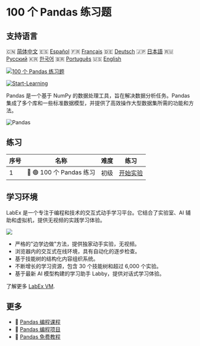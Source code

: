 # 100 个 Pandas 练习题

## 支持语言

🇨🇳 [简体中文](README_zh.md) 🇪🇸 [Español](README_es.md) 🇫🇷 [Français](README_fr.md) 🇩🇪 [Deutsch](README_de.md) 🇯🇵 [日本語](README_ja.md) 🇷🇺 [Русский](README_ru.md) 🇰🇷 [한국어](README_ko.md) 🇧🇷 [Português](README_pt.md) 🇺🇸 [English](README.md) 

[![100 个 Pandas 练习题](https://cover-creator.labex.io/100-pandas-exercises.png?lang=zh)](https://labex.io/zh/courses/100-pandas-exercises)

[![Start-Learning](https://img.shields.io/badge/Start-Learning-whitesmoke?style=for-the-badge)](https://labex.io/zh/courses/100-pandas-exercises)

Pandas 是一个基于 NumPy 的数据处理工具，旨在解决数据分析任务。Pandas 集成了多个库和一些标准数据模型，并提供了高效操作大型数据集所需的功能和方法。

![Pandas](https://img.shields.io/badge/Pandas-whitesmoke?style=for-the-badge&logo=pandas)


## 练习

|   序号 | 名称                     | 难度   | 练习                                                                                       |
|--------|--------------------------|--------|--------------------------------------------------------------------------------------------|
|      1 | 📖 🟢 100 个 Pandas 练习 | 初级   | <a target='_blank' href='https://labex.io/zh/labs/100-pandas-exercises-20747'>开始实验</a> |

## 学习环境

LabEx 是一个专注于编程和技术的交互式动手学习平台。它结合了实验室、AI 辅助和虚拟机，提供无视频的实践学习体验。

![](https://tutorial-screenshot.getvm.io/images/vm-1725247253.png)

- 严格的"边学边做"方法，提供独家动手实验，无视频。
- 浏览器内的交互式在线环境，具有自动化的逐步检查。
- 基于技能树的结构化内容组织系统。
- 不断增长的学习资源，包含 30 个技能树和超过 6,000 个实验。
- 基于最新 AI 模型构建的学习助手 Labby，提供对话式学习体验。

了解更多 [LabEx VM](https://support.labex.io/using-labex/virtual-machine).

## 更多

- 🔗 [Pandas 编程课程](https://github.com/labex-labs/awesome-programming-courses)
- 🔗 [Pandas 编程项目](https://github.com/labex-labs/awesome-programming-projects)
- 🔗 [Pandas 免费教程](https://github.com/labex-labs/pandas-free-tutorials)

